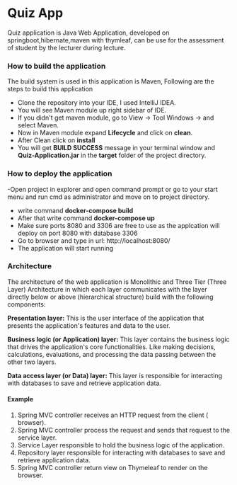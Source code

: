 
# Quiz App

Quiz application is Java Web Application, developed on springboot,hibernate,maven with thymleaf, can be use for the assessment of student by the lecturer during lecture.

### **How to build the application**
The build system is used in this application is Maven, Following are the steps to build this application
- Clone the repository into your IDE, I used IntelliJ IDEA.
- You will see Maven module up right sidebar of IDE.
- If you didn't get maven module, go to View -> Tool Windows -> and select Maven.
- Now in Maven module expand **Lifecycle** and click on **clean**.
- After Clean click on  **install**
- You will  get **BUILD SUCCESS** message in your terminal window and **Quiz-Application.jar** in the  **target** folder of the project directory.

### **How to deploy the application**
-Open project in explorer and open command prompt or go to your start menu and run cmd as administrator and move on to project directory.
- write command **docker-compose build**
- After that write command **docker-compose up**
-  Make sure ports 8080 and 3306 are free to use as the applcation will deploy on port 8080 with database  3306
- Go to browser and type  in url: http://localhost:8080/
- The application will start running

### **Architecture**
The architecture of the web application is Monolithic and Three Tier (Three Layer) Architecture in which each layer communicates with the layer directly below or above (hierarchical structure) build  with the following components:

**Presentation layer:** This is the user interface of the application that presents the application's features and data to the user.

**Business logic (or Application) layer:** This layer contains the business logic that drives the application's core functionalities. Like making decisions, calculations, evaluations, and processing the data passing between the other two layers.

**Data access layer (or Data) layer:** This layer is responsible for interacting with databases to save and retrieve application data.

#### Example
1. Spring MVC controller receives an HTTP request from the client ( browser).
2. Spring MVC controller process the request and sends that request to the service layer.
3. Service Layer responsible to hold the business logic of the application.
4. Repository layer responsible for interacting with databases to save and retrieve application data.
5. Spring MVC controller return view on Thymeleaf to render on the browser.
